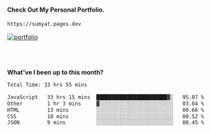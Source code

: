 #### Check Out My Personal Portfolio.
````bash
https://sumyat.pages.dev
````

<a href='https://sumyat.pages.dev/'>
    <img src='https://user-images.githubusercontent.com/108873224/211860821-15c31441-8db7-4fb7-8537-28a0c11e9408.png' alt='portfolio' align='center' />
</a>


<br />
<br />


<br />
<br />

**What've I been up to this month?**

<!--START_SECTION:waka-->

```txt
Total Time: 33 hrs 55 mins

JavaScript   33 hrs 15 mins  ███████████████████████▓░   95.07 %
Other        1 hr 3 mins     ▓░░░░░░░░░░░░░░░░░░░░░░░░   03.04 %
HTML         13 mins         ░░░░░░░░░░░░░░░░░░░░░░░░░   00.66 %
CSS          10 mins         ░░░░░░░░░░░░░░░░░░░░░░░░░   00.52 %
JSON         9 mins          ░░░░░░░░░░░░░░░░░░░░░░░░░   00.45 %
```

<!--END_SECTION:waka-->




